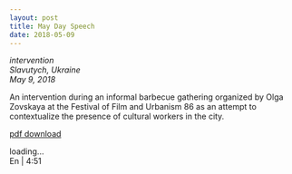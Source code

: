 ```yaml
---
layout: post 
title: May Day Speech 
date: 2018-05-09
---
```

*intervention  
Slavutych, Ukraine  
May 9, 2018*

An intervention during an informal barbecue gathering organized by Olga Zovskaya at the Festival of Film and Urbanism 86 as an attempt to contextualize the presence of cultural workers in the city.

[pdf download](https://www.dropbox.com/s/r1f7v4ix8638273/May%20Day.pdf?dl=1)

<div class="lazycontainer"><div class="lazyYT" data-youtube-id="iRYY6dOloAU" data-ratio="16:9">loading...</div></div>
En | 4:51
